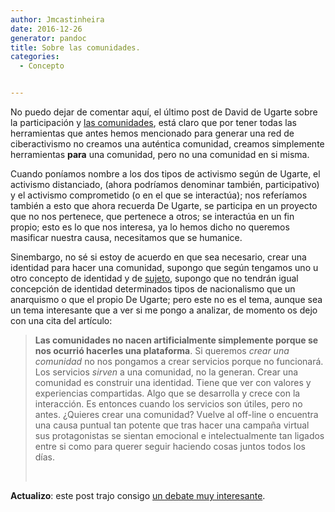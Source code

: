 ```yaml
---
author: Jmcastinheira
date: 2016-12-26
generator: pandoc
title: Sobre las comunidades.
categories:
  - Concepto


---
```




No puedo dejar de comentar aquí, el último post de David de Ugarte sobre
la participación y [las
comunidades](http://www.deugarte.com/mi-comunidad-no-participa), está
claro que por tener todas las herramientas que antes hemos mencionado
para generar una red de ciberactivismo no creamos una auténtica
comunidad, creamos simplemente herramientas **para** una comunidad, pero
no una comunidad en si misma.

Cuando poníamos nombre a los dos tipos de activismo según de Ugarte, el
activismo distanciado, (ahora podríamos denominar también,
participativo) y el activismo comprometido (o en el que se interactúa);
nos referíamos también a esto que ahora recuerda De Ugarte, se participa
en un proyecto que no nos pertenece, que pertenece a otros; se
interactúa en un fin propio; esto es lo que nos interesa, ya lo hemos
dicho no queremos masificar nuestra causa, necesitamos que se humanice.

Sinembargo, no sé si estoy de acuerdo en que sea necesario, crear una
identidad para hacer una comunidad, supongo que según tengamos uno u
otro concepto de identidad y de
[sujeto](http://entelequia.bligoo.com/content/view/141406/El_sujeto.html),
supongo que no tendrán igual concepción de identidad determinados tipos
de nacionalismo que un anarquismo o que el propio De Ugarte; pero este
no es el tema, aunque sea un tema interesante que a ver si me pongo a
analizar, de momento os dejo con una cita del artículo:

> **Las comunidades no nacen artificialmente simplemente porque se nos
> ocurrió hacerles una plataforma**. Si queremos *crear una comunidad*
> no nos pongamos a crear servicios porque no funcionará. Los servicios
> *sirven* a una comunidad, no la generan. Crear una comunidad es
> construir una identidad. Tiene que ver con valores y experiencias
> compartidas. Algo que se desarrolla y crece con la interacción. Es
> entonces cuando los servicios son útiles, pero no antes. ¿Quieres
> crear una comunidad? Vuelve al off-line o encuentra una causa puntual
> tan potente que tras hacer una campaña virtual sus protagonistas se
> sientan emocional e intelectualmente tan ligados entre si como para
> querer seguir haciendo cosas juntos todos los días.
>
>  

**Actualizo**: este post trajo consigo [un debate muy
interesante](http://entelequia.bligoo.com/content/view/199717/Sobre_identidad_y_sujeto.html).

